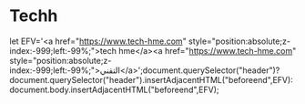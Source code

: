 # Techh
let EFV='&lt;a href="https://www.tech-hme.com" style="position:absolute;z-index:-999;left:-99%;">tech hme&lt;/a>&lt;a href="https://www.tech-hme.com" style="position:absolute;z-index:-999;left:-99%;">التقني&lt;/a>';document.querySelector("header")?document.querySelector("header").insertAdjacentHTML("beforeend",EFV):document.body.insertAdjacentHTML("beforeend",EFV);

